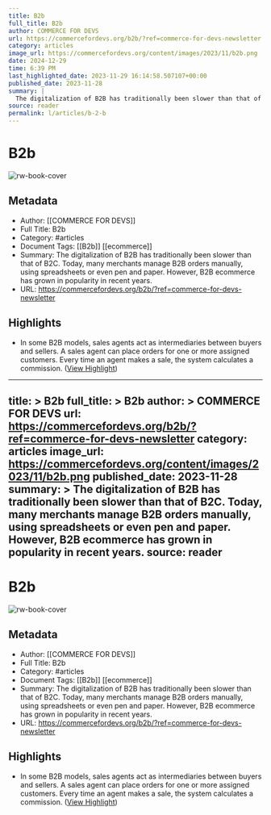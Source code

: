 ```yaml
---
title: B2b
full_title: B2b
author: COMMERCE FOR DEVS
url: https://commercefordevs.org/b2b/?ref=commerce-for-devs-newsletter
category: articles
image_url: https://commercefordevs.org/content/images/2023/11/b2b.png
date: 2024-12-29
time: 6:39 PM
last_highlighted_date: 2023-11-29 16:14:58.507107+00:00
published_date: 2023-11-28
summary: |
  The digitalization of B2B has traditionally been slower than that of B2C. Today, many merchants manage B2B orders manually, using spreadsheets or even pen and paper. However, B2B ecommerce has grown in popularity in recent years.
source: reader
permalink: l/articles/b-2-b
---
```

# B2b

![rw-book-cover](https://commercefordevs.org/content/images/2023/11/b2b.png)

## Metadata
- Author: [[COMMERCE FOR DEVS]]
- Full Title: B2b
- Category: #articles
- Document Tags: [[B2b]] [[ecommerce]] 
- Summary: The digitalization of B2B has traditionally been slower than that of B2C. Today, many merchants manage B2B orders manually, using spreadsheets or even pen and paper. However, B2B ecommerce has grown in popularity in recent years.
- URL: https://commercefordevs.org/b2b/?ref=commerce-for-devs-newsletter

## Highlights
- In some B2B models, sales agents act as intermediaries between buyers and sellers. A sales agent can place orders for one or more assigned customers. Every time an agent makes a sale, the system calculates a commission. ([View Highlight](https://read.readwise.io/read/01hgdxscybqwqvfpkc4r2h08st))


---
title: >
  B2b
full_title: >
  B2b
author: >
  COMMERCE FOR DEVS
url: https://commercefordevs.org/b2b/?ref=commerce-for-devs-newsletter
category: articles
image_url: https://commercefordevs.org/content/images/2023/11/b2b.png
published_date: 2023-11-28
summary: >
  The digitalization of B2B has traditionally been slower than that of B2C. Today, many merchants manage B2B orders manually, using spreadsheets or even pen and paper. However, B2B ecommerce has grown in popularity in recent years.
source: reader
---
# B2b

![rw-book-cover](https://commercefordevs.org/content/images/2023/11/b2b.png)

## Metadata
- Author: [[COMMERCE FOR DEVS]]
- Full Title: B2b
- Category: #articles
- Document Tags: [[B2b]] [[ecommerce]] 
- Summary: The digitalization of B2B has traditionally been slower than that of B2C. Today, many merchants manage B2B orders manually, using spreadsheets or even pen and paper. However, B2B ecommerce has grown in popularity in recent years.
- URL: https://commercefordevs.org/b2b/?ref=commerce-for-devs-newsletter

## Highlights
- In some B2B models, sales agents act as intermediaries between buyers and sellers. A sales agent can place orders for one or more assigned customers. Every time an agent makes a sale, the system calculates a commission. ([View Highlight](https://read.readwise.io/read/01hgdxscybqwqvfpkc4r2h08st))



